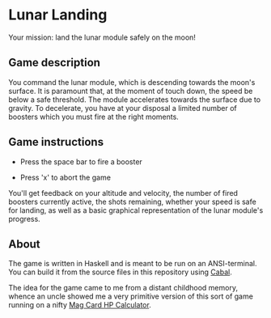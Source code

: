# Lunar Landing

Your mission: land the lunar module safely on the moon!


<a id="org6ad47c9"></a>

## Game description

You command the lunar module, which is descending towards the moon's
surface.  It is paramount that, at the moment of touch down, the speed
be below a safe threshold.  The module accelerates towards the surface
due to gravity.  To decelerate, you have at your disposal a limited
number of boosters which you must fire at the right moments.


<a id="orgd0b92f0"></a>

## Game instructions

- Press the space bar to fire a booster

- Press 'x' to abort the game

You'll get feedback on your altitude and velocity, the number of fired
boosters currently active, the shots remaining, whether your speed is
safe for landing, as well as a basic graphical representation of the
lunar module's progress.


<a id="org8f20535"></a>

## About

The game is written in Haskell and is meant to be run on an
ANSI-terminal.  You can build it from the source files in this
repository using [Cabal](https://www.haskell.org/cabal/).

The idea for the game came to me from a distant childhood memory,
whence an uncle showed me a very primitive version of this sort of
game running on a nifty [Mag Card HP
Calculator](https://www.hpmuseum.org/hp6797.htm).

